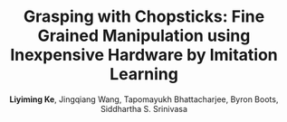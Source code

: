 ---
image: 20200831-BCxKNN.jpg
title: Grasping with Chopsticks&#58; Fine Grained Manipulation using Inexpensive Hardware by Imitation Learning
excerpt: Billions of people use chopsticks, a simple yet versatile tool, to pick up a wide variety of food items in their daily lives. We hope to leverage human demonstrations to develop autonomous chopsticks-equipped robot manipulation strategies for hard manipulation problems. The small, curved, and slippery tips of chopsticks require fine-grained control, which pose a challenge for picking up small objects. In this preliminary work, we explored imitation learning methods to learn to pick up small cube and ball-shaped objects from expert's teleoperation demonstrations. We trained a behavior cloning agent, a k-Nearest Neighbors agent, and a blending of both in robot-centric and object-centric representations. We found that blending of the two agents showed some promise in teaching the chopsticks robot to pick up small objects in the object-centric frame. However, there is still a need to incorporate adaptive real-time feedback in the learner to improve and generalize the manipulation performance, which points us to some plausible directions for future work.
author: <b>Liyiming Ke</b>, Jingqiang Wang, Tapomayukh Bhattacharjee, Byron Boots, Siddhartha S. Srinivasa
venue: HOBI – IEEE RO-MAN Workshop
year: 2020
tags: grasping imitation-learning model-free
workshop: true
---